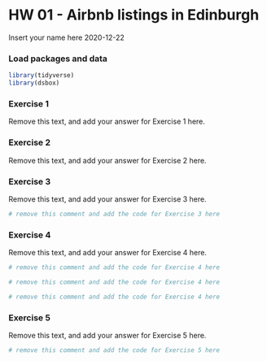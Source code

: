 HW 01 - Airbnb listings in Edinburgh
================
Insert your name here
2020-12-22

### Load packages and data

``` r
library(tidyverse)
library(dsbox)
```

### Exercise 1

Remove this text, and add your answer for Exercise 1 here.

### Exercise 2

Remove this text, and add your answer for Exercise 2 here.

### Exercise 3

Remove this text, and add your answer for Exercise 3 here.

``` r
# remove this comment and add the code for Exercise 3 here
```

### Exercise 4

Remove this text, and add your answer for Exercise 4 here.

``` r
# remove this comment and add the code for Exercise 4 here
```

``` r
# remove this comment and add the code for Exercise 4 here
```

``` r
# remove this comment and add the code for Exercise 4 here
```

### Exercise 5

Remove this text, and add your answer for Exercise 5 here.

``` r
# remove this comment and add the code for Exercise 5 here
```
